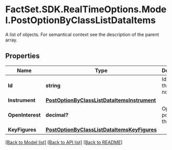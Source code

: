 # FactSet.SDK.RealTimeOptions.Model.PostOptionByClassListDataItems
A list of objects. For semantical context see the description of the parent array.

## Properties

Name | Type | Description | Notes
------------ | ------------- | ------------- | -------------
**Id** | **string** | Identifier of the notation. | [optional] 
**Instrument** | [**PostOptionByClassListDataItemsInstrument**](PostOptionByClassListDataItemsInstrument.md) |  | [optional] 
**OpenInterest** | **decimal?** | Open positions of the option. | [optional] 
**KeyFigures** | [**PostOptionByClassListDataItemsKeyFigures**](PostOptionByClassListDataItemsKeyFigures.md) |  | [optional] 

[[Back to Model list]](../README.md#documentation-for-models) [[Back to API list]](../README.md#documentation-for-api-endpoints) [[Back to README]](../README.md)

